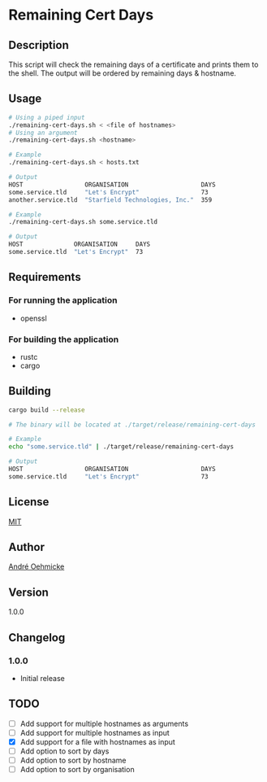 # Remaining Cert Days
## Description
This script will check the remaining days of a certificate and prints them to the shell.
The output will be ordered by remaining days & hostname.

## Usage
```bash
# Using a piped input
./remaining-cert-days.sh < <file of hostnames>
# Using an argument
./remaining-cert-days.sh <hostname>
```

```bash
# Example
./remaining-cert-days.sh < hosts.txt

# Output
HOST                 ORGANISATION                    DAYS 
some.service.tld     "Let's Encrypt"                 73   
another.service.tld  "Starfield Technologies, Inc."  359 

# Example
./remaining-cert-days.sh some.service.tld

# Output
HOST              ORGANISATION     DAYS
some.service.tld  "Let's Encrypt"  73
```

## Requirements
### For running the application
- openssl

### For building the application
- rustc
- cargo

## Building
```bash
cargo build --release

# The binary will be located at ./target/release/remaining-cert-days

# Example
echo "some.service.tld" | ./target/release/remaining-cert-days

# Output
HOST                 ORGANISATION                    DAYS
some.service.tld     "Let's Encrypt"                 73
```

## License
[MIT](https://choosealicense.com/licenses/mit/)

## Author
[André Oehmicke](https://ao.oe-so.de)

## Version
1.0.0

## Changelog
### 1.0.0
- Initial release

## TODO
- [ ] Add support for multiple hostnames as arguments
- [ ] Add support for multiple hostnames as input
- [x] Add support for a file with hostnames as input
- [ ] Add option to sort by days
- [ ] Add option to sort by hostname
- [ ] Add option to sort by organisation
